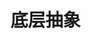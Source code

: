 # 底层抽象
<!--ts-->


<!-- Created by https://github.com/ekalinin/github-markdown-toc -->
<!-- Added by: kuanhsiaokuo, at: Sun Jul 10 18:30:04 CST 2022 -->

<!--te-->